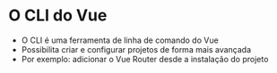 # O CLI do Vue
- O CLI é uma ferramenta de linha de comando do Vue
- Possibilita criar e configurar projetos de forma mais avançada
- Por exemplo: adicionar o Vue Router desde a instalação do projeto
